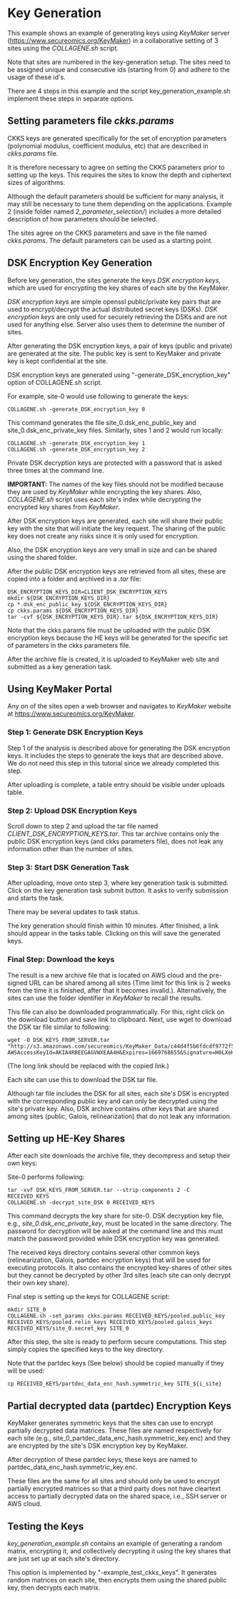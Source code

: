 # Key Generation 
This example shows an example of generating keys using *KeyMaker* server (https://www.secureomics.org/KeyMaker) in a collaborative setting of 3 sites using the *COLLAGENE.sh* script.

Note that sites are numbered in the key-generation setup. The sites need to be assigned unique and consecutive ids (starting from 0) and adhere to the usage of these id's.

There are 4 steps in this example and the script key_generation_example.sh implement these steps in separate options.

## Setting parameters file *ckks.params*
CKKS keys are generated specifically for the set of encryption parameters (polynomial modulus, coefficient modulus, etc) that are described in *ckks.params* file. 

It is therefore necessary to agree on setting the CKKS parameters prior to setting up the keys. This requires the sites to know the depth and ciphertext sizes of algorithms.

Although the default parameters should be sufficient for many analysis, it may still be necessary to tune them depending on the applications. Example 2 (inside folder named *2_parameter_selection/*) includes a more detailed description of how parameters should be selected.

The sites agree on the CKKS parameters and save in the file named *ckks.params*. The default parameters can be used as a starting point.

## DSK Encryption Key Generation
Before key generation, the sites generate the keys *DSK encryption keys*, which are used for encrypting the key shares of each site by the KeyMaker. 

*DSK encryption keys* are simple openssl public/private key pairs that are used to encrypt/decrypt the actual distributed secret keys (DSKs). *DSK encryption keys* are only used for securely retrieving the DSKs and are not used for anything else. Server also uses them to determine the number of sites.

After generating the DSK encryption keys, a pair of keys (public and private) are generated at the site. The public key is sent to KeyMaker and private key is kept confidential at the site.

DSK encryption keys are generated using "-generate_DSK_encryption_key" option of COLLAGENE.sh script. 

For example, site-0 would use following to generate the keys:
```
COLLAGENE.sh -generate_DSK_encryption_key 0
```
This command generates the file site_0.dsk_enc_public_key and site_0.dsk_enc_private_key files. Similarly, sites 1 and 2 would run locally:
```
COLLAGENE.sh -generate_DSK_encryption_key 1
COLLAGENE.sh -generate_DSK_encryption_key 2
```
Private DSK decryption keys are protected with a password that is asked three times at the command line.

__IMPORTANT:__ The names of the key files should not be modified because they are used by *KeyMaker* while encrypting the key shares. Also, *COLLAGENE.sh* script uses each site's index while decrypting the encrypted key shares from *KeyMaker*.

After DSK encryption keys are generated, each site will share their public key with the site that will initiate the key request. The sharing of the public key does not create any risks since it is only used for encryption.

Also, the DSK encryption keys are very small in size and can be shared using the shared folder.

After the public DSK encryption keys are retrieved from all sites, these are copied into a folder and archived in a *.tar* file:
```
DSK_ENCRYPTION_KEYS_DIR=CLIENT_DSK_ENCRYPTION_KEYS
mkdir ${DSK_ENCRYPTION_KEYS_DIR}
cp *.dsk_enc_public_key ${DSK_ENCRYPTION_KEYS_DIR}
cp ckks.params ${DSK_ENCRYPTION_KEYS_DIR}
tar -cvf ${DSK_ENCRYPTION_KEYS_DIR}.tar ${DSK_ENCRYPTION_KEYS_DIR}
```
Note that the ckks.params file must be uploaded with the public DSK encryption keys because the HE keys will be generated for the specific set of parameters in the ckks parameters file.

After the archive file is created, it is uploaded to KeyMaker web site and submitted as a key generation task.

## Using KeyMaker Portal
Any on of the sites open a web browser and navigates to *KeyMaker* website at https://www.secureomics.org/KeyMaker. 

### Step 1: Generate DSK Encryption Keys
Step 1 of the analysis is described above for generating the DSK encryption keys. It includes the steps to generate the keys that are described above. We do not need this step in this tutorial since we already completed this step.

After uploading is complete, a table entry should be visible under uploads table.

### Step 2: Upload DSK Encryption Keys
Scroll down to step 2 and upload the tar file named *CLIENT_DSK_ENCRYPTION_KEYS.tar*. This tar archive contains only the public DSK encryption keys (and ckks parameters file), does not leak any information other than the number of sites.

### Step 3: Start DSK Generation Task
After uploading, move onto step 3, where key generation task is submitted. Click on the key generation task submit button. It asks to verify submission and starts the task. 

There may be several updates to task status.

The key generation should finish within 10 minutes. After finished, a link should appear in the tasks table. Clicking on this will save the generated keys.

### Final Step: Download the keys
The result is a new archive file that is located on AWS cloud and the pre-signed URL can be shared among all sites (Time limit for this link is 2 weeks from the time it is finished, after that it becomes invalid.). Alternatively, the sites can use the folder identifier in *KeyMaker* to recall the results.

This file can also be downloaded programmatically. For this, right click on the download button and save link to clipboard. Next, use wget to download the DSK tar file similar to following:
```
wget -O DSK_KEYS_FROM_SERVER.tar "http://s3.amazonaws.com/secureomics/KeyMaker_Data/c44d4f5b6fdcdf9772f59c5acd639d05eb7534fe/SITE_KEYS.tar?AWSAccessKeyId=AKIA4RBEEGAGVWXEAA4H&Expires=1669768655&Signature=H0LXeKIu%2BgDuIwjvzzVMgQovUbA%3D"
```
(The long link should be replaced with the copied link.)

Each site can use this to download the DSK tar file.

Although tar file includes the DSK for all sites, each site's DSK is encrypted with the corresponding public key and can only be decrypted using the site's private key. Also, DSK archive contains other keys that are shared among sites (public, Galois, relinearization) that do not leak any information. 

## Setting up HE-Key Shares
After each site downloads the archive file, they decompress and setup their own keys:

Site-0 performs following:
```
tar -xvf DSK_KEYS_FROM_SERVER.tar --strip-components 2 -C RECEIVED_KEYS
COLLAGENE.sh -decrypt_site_DSK 0 RECEIVED_KEYS
```

This command decrypts the key share for site-0. DSK decryption key file, e.g., *site_0.dsk_enc_private_key*, must be located in the same directory. The password for decryption will be asked at the command line and this must match the password provided while DSK encryption key was generated.

The received keys directory contains several other common keys (relinearization, Galois, partdec encryption keys) that will be used for executing protocols. It also contains the encrypted key-shares of other sites but they cannot be decrypted by other 3rd sites (each site can only decrypt their own key share).

Final step is setting up the keys for COLLAGENE script:
```
mkdir SITE_0
COLLAGENE.sh -set_params ckks.params RECEIVED_KEYS/pooled.public_key RECEIVED_KEYS/pooled.relin_keys RECEIVED_KEYS/pooled.galois_keys RECEIVED_KEYS/site_0.secret_key SITE_0
```
After this step, the site is ready to perform secure computations. This step simply copies the specified keys to the key directory.

Note that the partdec keys (See below) should be copied manually if they will be used:
```
cp RECEIVED_KEYS/partdec_data_enc_hash.symmetric_key SITE_${i_site}
```

## Partial decrypted data (partdec) Encryption Keys
KeyMaker generates symmetric keys that the sites can use to encrypt partially decrypted data matrices. These files are named respectively for each site (e.g., site_0_partdec_data_enc_hash.symmetric_key.enc) and they are encrypted by the site's DSK encryption key by KeyMaker.

After decryption of these partdec keys, these keys are named to partdec_data_enc_hash.symmetric_key.enc.

These files are the same for all sites and should only be used to encrypt partially encrypted matrices so that a third party does not have cleartext access to partially decrypted data on the shared space, i.e., SSH server or AWS cloud.

## Testing the Keys
*key_generation_example.sh* contains an example of generating a random matrix, encrypting it, and collectively decrypting it using the key shares that are just set up at each site's directory.

This option is implemented by "-example_test_ckks_keys". It generates random matrices on each site, then encrypts them using the shared public key, then decrypts each matrix.


